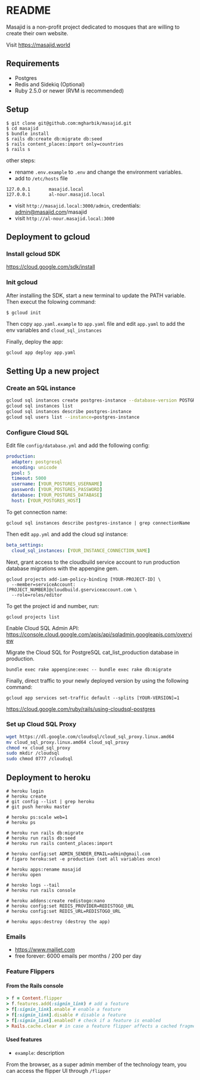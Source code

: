 # README

Masajid is a non-profit project dedicated to mosques that are willing to create their own website.

Visit https://masajid.world

## Requirements

- Postgres
- Redis and Sidekiq (Optional)
- Ruby 2.5.0 or newer (RVM is recommended)

## Setup

```
$ git clone git@github.com:mgharbik/masajid.git
$ cd masajid
$ bundle install
$ rails db:create db:migrate db:seed
$ rails content_places:import only=countries
$ rails s
```

other steps:

- rename `.env.example` to `.env` and change the environment variables.
- add to `/etc/hosts` file
```
127.0.0.1       masajid.local
127.0.0.1       al-nour.masajid.local
```

- visit `http://masajid.local:3000/admin`, credentials: admin@masajid.com/masajid
- visit `http://al-nour.masajid.local:3000`

## Deployment to gcloud

### Install gcloud SDK

https://cloud.google.com/sdk/install

### Init gcloud

After installing the SDK, start a new terminal to update the PATH variable. Then execut the folowing command:

```bash
$ gcloud init
```
Then copy `app.yaml.example` to `app.yaml` file and edit `app.yaml` to add the env variables and `cloud_sql_instances`

Finally, deploy the app:

```
gcloud app deploy app.yaml
```

## Setting Up a new project

### Create an SQL instance

```bash
gcloud sql instances create postgres-instance --database-version POSTGRES_9_6 --tier db-f1-micro
gcloud sql instances list
gcloud sql instances describe postgres-instance
gcloud sql users list --instance=postgres-instance
```
### Configure Cloud SQL

Edit file `config/database.yml` and add the following config:

```yml
production:
  adapter: postgresql
  encoding: unicode
  pool: 5
  timeout: 5000
  username: [YOUR_POSTGRES_USERNAME]
  password: [YOUR_POSTGRES_PASSWORD]
  database: [YOUR_POSTGRES_DATABASE]
  host: [YOUR_POSTGRES_HOST]
```
To get connection name: 

```
gcloud sql instances describe postgres-instance | grep connectionName
```
Then edit `app.yml` and add the cloud sql instance:

```yml
beta_settings:
  cloud_sql_instances: [YOUR_INSTANCE_CONNECTION_NAME]
```
Next, grant access to the cloudbuild service account to run production database migrations with the appengine gem.

```
gcloud projects add-iam-policy-binding [YOUR-PROJECT-ID] \
  --member=serviceAccount:[PROJECT_NUMBER]@cloudbuild.gserviceaccount.com \
  --role=roles/editor
```
To get the project id and number, run:
```
gcloud projects list
```

Enable Cloud SQL Admin API: https://console.cloud.google.com/apis/api/sqladmin.googleapis.com/overview

Migrate the Cloud SQL for PostgreSQL cat_list_production database in production.
```
bundle exec rake appengine:exec -- bundle exec rake db:migrate
```
Finally, direct traffic to your newly deployed version by using the following command:

```
gcloud app services set-traffic default --splits [YOUR-VERSION]=1
```
https://cloud.google.com/ruby/rails/using-cloudsql-postgres

### Set up Cloud SQL Proxy

```bash
wget https://dl.google.com/cloudsql/cloud_sql_proxy.linux.amd64
mv cloud_sql_proxy.linux.amd64 cloud_sql_proxy
chmod +x cloud_sql_proxy
sudo mkdir /cloudsql
sudo chmod 0777 /cloudsql
```

## Deployment to heroku

```
# heroku login
# heroku create
# git config --list | grep heroku
# git push heroku master

# heroku ps:scale web=1
# heroku ps

# heroku run rails db:migrate
# heroku run rails db:seed
# heroku run rails content_places:import

# heroku config:set ADMIN_SENDER_EMAIL=admin@gmail.com
# figaro heroku:set -e production (set all variables once)

# heroku apps:rename masajid
# heroku open

# heroko logs --tail
# heroku run rails console

# heroku addons:create redistogo:nano
# heroku config:set REDIS_PROVIDER=REDISTOGO_URL
# heroku config:set REDIS_URL=REDISTOGO_URL

# heroku apps:destroy (destroy the app)
```

### Emails

- https://www.mailjet.com
- free forever: 6000 emails per months / 200 per day


### Feature Flippers

#### From the Rails console

```ruby
> f = Content.flipper
> f.features.add(:signin_link) # add a feature
> f[:signin_link].enable # enable a feature
> f[:signin_link].disable # disable a feature
> f[:signin_link].enabled? # check if a feature is enabled
> Rails.cache.clear # in case a feature flipper affects a cached fragment
```

#### Used features

- `example`: description

From the browser, as a super admin member of the technology team, you can access the flipper UI through `/flipper`
